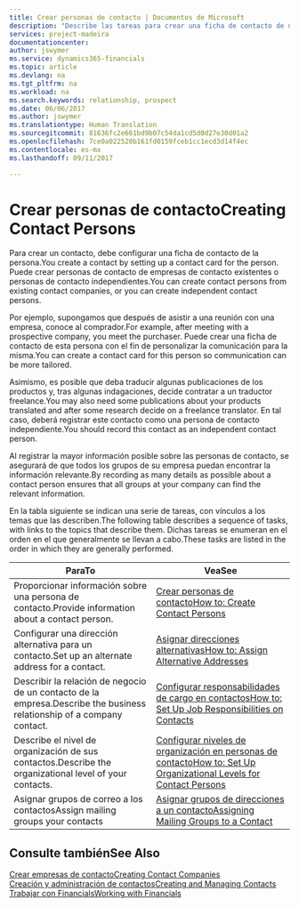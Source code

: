 ```yaml
---
title: Crear personas de contacto | Documentos de Microsoft
description: "Describe las tareas para crear una ficha de contacto de una persona, por ejemplo, un cliente potencial o proveedor, lo que ayuda a definir la relación y adaptar la comunicación."
services: project-madeira
documentationcenter: 
author: jswymer
ms.service: dynamics365-financials
ms.topic: article
ms.devlang: na
ms.tgt_pltfrm: na
ms.workload: na
ms.search.keywords: relationship, prospect
ms.date: 06/06/2017
ms.author: jswymer
ms.translationtype: Human Translation
ms.sourcegitcommit: 81636fc2e661bd9b07c54da1cd5d0d27e30d01a2
ms.openlocfilehash: 7ce0a022520b161fd0159fceb1cc1ecd3d14f4ec
ms.contentlocale: es-mx
ms.lasthandoff: 09/11/2017

---
```

# <a name="creating-contact-persons"></a><span data-ttu-id="f0bbf-103">Crear personas de contacto</span><span class="sxs-lookup"><span data-stu-id="f0bbf-103">Creating Contact Persons</span></span>
<span data-ttu-id="f0bbf-104">Para crear un contacto, debe configurar una ficha de contacto de la persona.</span><span class="sxs-lookup"><span data-stu-id="f0bbf-104">You create a contact by setting up a contact card for the person.</span></span> <span data-ttu-id="f0bbf-105">Puede crear personas de contacto de empresas de contacto existentes o personas de contacto independientes.</span><span class="sxs-lookup"><span data-stu-id="f0bbf-105">You can create contact persons from existing contact companies, or you can create independent contact persons.</span></span>

<span data-ttu-id="f0bbf-106">Por ejemplo, supongamos que después de asistir a una reunión con una empresa, conoce al comprador.</span><span class="sxs-lookup"><span data-stu-id="f0bbf-106">For example, after meeting with a prospective company, you meet the purchaser.</span></span> <span data-ttu-id="f0bbf-107">Puede crear una ficha de contacto de esta persona con el fin de personalizar la comunicación para la misma.</span><span class="sxs-lookup"><span data-stu-id="f0bbf-107">You can create a contact card for this person so communication can be more tailored.</span></span>

<span data-ttu-id="f0bbf-108">Asimismo, es posible que deba traducir algunas publicaciones de los productos y, tras algunas indagaciones, decide contratar a un traductor freelance.</span><span class="sxs-lookup"><span data-stu-id="f0bbf-108">You may also need some publications about your products translated and after some research decide on a freelance translator.</span></span> <span data-ttu-id="f0bbf-109">En tal caso, deberá registrar este contacto como una persona de contacto independiente.</span><span class="sxs-lookup"><span data-stu-id="f0bbf-109">You should record this contact as an independent contact person.</span></span>

<span data-ttu-id="f0bbf-110">Al registrar la mayor información posible sobre las personas de contacto, se asegurará de que todos los grupos de su empresa puedan encontrar la información relevante.</span><span class="sxs-lookup"><span data-stu-id="f0bbf-110">By recording as many details as possible about a contact person ensures that all groups at your company can find the relevant information.</span></span>

<span data-ttu-id="f0bbf-111">En la tabla siguiente se indican una serie de tareas, con vínculos a los temas que las describen.</span><span class="sxs-lookup"><span data-stu-id="f0bbf-111">The following table describes a sequence of tasks, with links to the topics that describe them.</span></span> <span data-ttu-id="f0bbf-112">Dichas tareas se enumeran en el orden en el que generalmente se llevan a cabo.</span><span class="sxs-lookup"><span data-stu-id="f0bbf-112">These tasks are listed in the order in which they are generally performed.</span></span>

| <span data-ttu-id="f0bbf-113">Para</span><span class="sxs-lookup"><span data-stu-id="f0bbf-113">To</span></span> | <span data-ttu-id="f0bbf-114">Vea</span><span class="sxs-lookup"><span data-stu-id="f0bbf-114">See</span></span> |
| --- | --- |
| <span data-ttu-id="f0bbf-115">Proporcionar información sobre una persona de contacto.</span><span class="sxs-lookup"><span data-stu-id="f0bbf-115">Provide information about a contact person.</span></span> |[<span data-ttu-id="f0bbf-116">Crear personas de contacto</span><span class="sxs-lookup"><span data-stu-id="f0bbf-116">How to: Create Contact Persons</span></span>](marketing-how-create-contact-persons.md) |
| <span data-ttu-id="f0bbf-117">Configurar una dirección alternativa para un contacto.</span><span class="sxs-lookup"><span data-stu-id="f0bbf-117">Set up an alternate address for a contact.</span></span> |[<span data-ttu-id="f0bbf-118">Asignar direcciones alternativas</span><span class="sxs-lookup"><span data-stu-id="f0bbf-118">How to: Assign Alternative Addresses</span></span>](marketing-how-assign-alternate-address.md) |
| <span data-ttu-id="f0bbf-119">Describir la relación de negocio de un contacto de la empresa.</span><span class="sxs-lookup"><span data-stu-id="f0bbf-119">Describe the business relationship of a company contact.</span></span> |[<span data-ttu-id="f0bbf-120">Configurar responsabilidades de cargo en contactos</span><span class="sxs-lookup"><span data-stu-id="f0bbf-120">How to: Set Up Job Responsibilities on Contacts</span></span>](marketing-job-responsibilities.md) |
| <span data-ttu-id="f0bbf-121">Describe el nivel de organización de sus contactos.</span><span class="sxs-lookup"><span data-stu-id="f0bbf-121">Describe the organizational level of your contacts.</span></span> |[<span data-ttu-id="f0bbf-122">Configurar niveles de organización en personas de contacto</span><span class="sxs-lookup"><span data-stu-id="f0bbf-122">How to: Set Up Organizational Levels for Contact Persons</span></span>](marketing-organizational-levels.md) |
| <span data-ttu-id="f0bbf-123">Asignar grupos de correo a los contactos</span><span class="sxs-lookup"><span data-stu-id="f0bbf-123">Assign mailing groups your contacts</span></span> |[<span data-ttu-id="f0bbf-124">Asignar grupos de direcciones a un contacto</span><span class="sxs-lookup"><span data-stu-id="f0bbf-124">Assigning Mailing Groups to a Contact</span></span>](marketing-mailing-groups.md) |

## <a name="see-also"></a><span data-ttu-id="f0bbf-125">Consulte también</span><span class="sxs-lookup"><span data-stu-id="f0bbf-125">See Also</span></span>
[<span data-ttu-id="f0bbf-126">Crear empresas de contacto</span><span class="sxs-lookup"><span data-stu-id="f0bbf-126">Creating Contact Companies</span></span>](marketing-create-contact-companies.md)  
[<span data-ttu-id="f0bbf-127">Creación y administración de contactos</span><span class="sxs-lookup"><span data-stu-id="f0bbf-127">Creating and Managing Contacts</span></span>](marketing-create-contact-persons.md)  
[<span data-ttu-id="f0bbf-128">Trabajar con Financials</span><span class="sxs-lookup"><span data-stu-id="f0bbf-128">Working with Financials</span></span>](ui-work-product.md)

